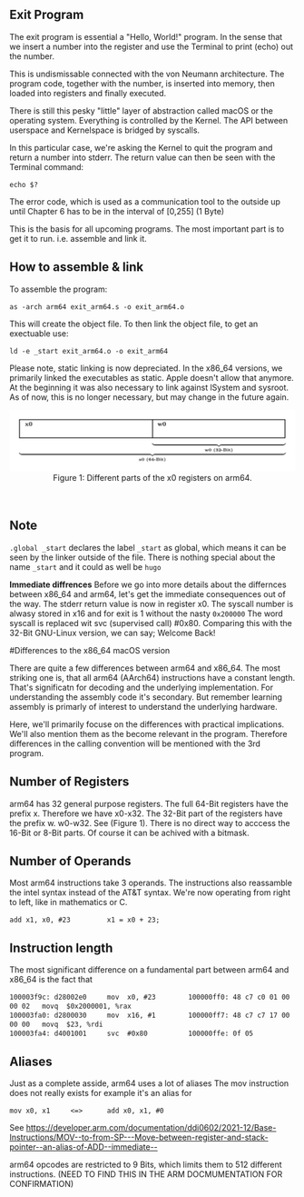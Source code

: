 ## Exit Program
The exit program is essential a "Hello, World!" program. In the sense that
we insert a number into the register and use the Terminal to print (echo)
out the number.

This is undismissable connected with the von Neumann architecture. The
program code, together with the number, is inserted into memory,
then loaded into registers and finally executed.

There is still this pesky "little" layer of abstraction called macOS or
the operating system. Everything is controlled by the Kernel.
The API between userspace and Kernelspace is bridged by syscalls.

In this particular case, we're asking the Kernel to quit the program
and return a number into stderr. The return value can then be seen
with the Terminal command:
```
echo $?
```

The error code, which is used as a communication tool to the outside
up until Chapter 6 has to be in the interval of [0,255] (1 Byte)

This is the basis for all upcoming programs. 
The most important part is to get it to run. i.e. assemble
and link it.

## How to assemble & link
To assemble the program:
```
as -arch arm64 exit_arm64.s -o exit_arm64.o 
```
This will create the object file. 
To then link the object file, to get an exectuable use:
```
ld -e _start exit_arm64.o -o exit_arm64
```
Please note, static linking is now depreciated. 
In the x86_64 versions, we primarily linked the executables as static.
Apple doesn't allow that anymore. At the beginning it was also necessary
to link against lSystem and sysroot. As of now, this is no longer necessary, 
but may change in the future again.

<div align=center>
  <img src="https://github.com/MarekSchiffer/pgu/blob/main/macOS_arm64/01.%20Chapter%203%20-%20exit/.assets/arm64_Registers.png" alt="ra" width="600">
<div align=center>
  <figcaption>Figure 1: Different parts of the x0 registers on arm64.</figcaption>
</div>
   <br> <br>
</div>

## Note
`.global _start` declares the label `_start` as global, which
means it can be seen by the linker outside of the file. There
is nothing special about the name `_start` and it could as
well be `hugo` 

**Immediate diffrences**
Before we go into more details about the differnces between x86_64
and arm64, let's get the immediate consequences out of the way.
The stderr return value is now in register x0.
The syscall number is alwasy stored in x16 and for exit is 1
without the nasty `0x200000` The word syscall is replaced wit
svc (supervised call) #0x80. 
Comparing this with the 32-Bit GNU-Linux version, we can say;
Welcome Back!


#Differences to the x86_64 macOS version

There are quite a few differences between arm64 and x86_64.
The most striking one is, that all arm64 (AArch64) instructions
have a constant length. That's significatn for decoding and the
underlying implementation. For understanding the assembly code it's
secondary. But remember learning assembly is primarly of interest to
understand the underlying hardware.

Here, we'll  primarily focuse on the differences with practical implications.
We'll also mention them as the become relevant in the program. Therefore
differences in the calling convention will be mentioned with the 3rd program.

## Number of Registers
arm64 has 32 general purpose registers. The full 64-Bit registers have the prefix x. 
Therefore we have x0-x32. The 32-Bit part of the registers have the prefix w.
w0-w32. See (Figure 1). There is no direct way to acccess the 16-Bit
or 8-Bit parts. Of course it can be achived with a bitmask.

## Number of Operands
Most arm64 instructions take 3 operands. The instructions also
reassamble the intel syntax instead of the AT&T syntax. 
We're now operating from right to left, like in mathematics or C.
```
add x1, x0, #23         x1 = x0 + 23;
```
## Instruction length
The most significant difference on a fundamental part between arm64 and x86_64 is the fact that
```
100003f9c: d28002e0     mov  x0, #23        100000ff0: 48 c7 c0 01 00 00 02   movq  $0x2000001, %rax 
100003fa0: d2800030     mov  x16, #1        100000ff7: 48 c7 c7 17 00 00 00   movq  $23, %rdi
100003fa4: d4001001     svc  #0x80          100000ffe: 0f 05 
```

## Aliases
Just as a complete asside, arm64 uses a lot of aliases
The mov instruction does not really exists for example it's an alias for
```
mov x0, x1     <=>      add x0, x1, #0
```
See https://developer.arm.com/documentation/ddi0602/2021-12/Base-Instructions/MOV--to-from-SP---Move-between-register-and-stack-pointer--an-alias-of-ADD--immediate--

arm64 opcodes are restricted to 9 Bits, which limits them to 512 different instructions.
(NEED TO FIND THIS IN THE ARM DOCMUMENTATION FOR CONFIRMATION)
